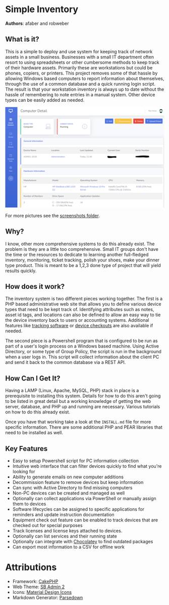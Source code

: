# Simple Inventory

**Authors**: afaber and robweber

## What is it? 

This is a simple to deploy and use system for keeping track of network assets in a small business. Businesses with a small IT department often resort to using spreadsheets or other cumbersome methods to keep track of their hardware assets. Primarily these are workstations but could be phones, copiers, or printers. This project removes some of that hassle by allowing Windows based computers to report information about themselves, through the use of a common database and a quick running login script. The result is that your workstation inventory is always up to date without the hassle of remembering to note entries in a manual system. Other device types can be easily added as needed. 

![alt text](https://github.com/eau-claire-energy-cooperative/simple-inventory/raw/master/screenshots/Detail_Screen.PNG "Detail Screen")

For more pictures see the [screenshots folder](https://github.com/eau-claire-energy-cooperative/simple-inventory/tree/master/screenshots). 

## Why? 

I know, other more comprehensive systems to do this already exist. The problem is they are a little too comprehensive. Small IT groups don't have the time or the resources to dedicate to learning another full-fledged inventory, monitoring, ticket tracking, polish your shoes, make your dinner type product. This is meant to be a 1,2,3 done type of project that will yield results quickly. 

## How does it work? 

The inventory system is two different pieces working together. The first is a PHP based administrative web site that allows you to define various device types that need to be kept track of. Identifying attributes such as notes, asset id tags, and locations can also be defined to allow an easy way to tie the device inventory back to users or accounting systems. Additional features like [tracking software](https://github.com/eau-claire-energy-cooperative/simple-inventory/wiki/Software) or [device checkouts](https://github.com/eau-claire-energy-cooperative/simple-inventory/wiki/Device-Checkout) are also available if needed. 

The second piece is a Powershell program that is configured to be run as part of a user's login process on a Windows based machine. Using Active Directory, or some type of Group Policy, the script is run in the background when a user logs in. This script will collect information about the client PC and send it back to the common database via a REST API.

## How Can I Get It? 


Having a LAMP (Linux, Apache, MySQL, PHP) stack in place is a prerequisite to installing this system. Details for how to do this aren't going to be listed in great detail but a working knowledge of getting the web server, database, and PHP up and running are necessary. Various tutorials on how to do this already exist. 

Once you have that working take a look at the ```INSTALL.md``` file for more specific information. There are some additional PHP and PEAR libraries that need to be installed as well. 


## Key Features

* Easy to setup Powershell script for PC information collection 
* Intuitive web interface that can filter devices quickly to find what you're looking for
* Ability to generate emails on new computer additions
* Decommission feature to remove devices but keep information
* Can sync with Active Directory to find missing computers
* Non-PC devices can be created and managed as well
* Optionally can collect applications via PowerShell or manually assign them to devices
* Software lifecycles can be assigned to specific applications for reminders and update instruction documentation
* Equipment check out feature can be enabled to track devices that are checked out for special purposes
* Track licenses and license keys attached to devices. 
* Optionally can list services and their running state
* Optionally can integrate with [Chocolatey](https://chocolatey.org/) to find outdated packages
* Can export most information to a CSV for offline work


# Attributions

* Framework: [CakePHP](https://cakephp.org/)
* Web Theme: [SB Admin 2](https://startbootstrap.com/themes/sb-admin-2/)
* Icons: [Material Design Icons](https://materialdesignicons.com/)
* Markdown Generator: [Parsedown](https://github.com/erusev/parsedown)

